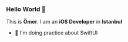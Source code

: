### Hello World 👋

This is **Ömer**. I am an **iOS Developer** in **Istanbul**

- 📍 I'm doing practice about SwiftUI
